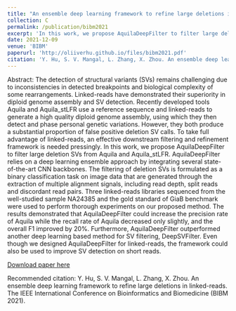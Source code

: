 ```yaml
---
title: "An ensemble deep learning framework to refine large deletions in linked-reads"
collection: C
permalink: /publication/bibm2021
excerpt: 'In this work, we propose AquilaDeepFilter to filter large deletion SVs from Aquila and Aquila_stLFR. AquilaDeepFilter relies on a deep learning ensemble approach by integrating several state-of-the-art CNN backbones.'
date: 2021-12-09
venue: 'BIBM'
paperurl: 'http://oliiverhu.github.io/files/bibm2021.pdf'
citation: 'Y. Hu, S. V. Mangal, L. Zhang, X. Zhou. An ensemble deep learning framework to refine large deletions in linked-reads. The IEEE International Conference on Bioinformatics and Biomedicine (BIBM) (2021)'
---
```

Abstract: The detection of structural variants (SVs) remains challenging due to inconsistencies in detected breakpoints and biological complexity of some rearrangements. Linked-reads have demonstrated their superiority in diploid genome assembly and SV detection. Recently developed tools Aquila and Aquila_stLFR use a reference sequence and linked-reads to generate a high quality diploid genome assembly, using which they then detect and phase personal genetic variations. However, they both produce a substantial proportion of false positive deletion SV calls. To take full advantage of linked-reads, an effective downstream filtering and refinement framework is needed pressingly. In this work, we propose AquilaDeepFilter to filter large deletion SVs from Aquila and Aquila_stLFR. AquilaDeepFilter relies on a deep learning ensemble approach by integrating several state-of-the-art CNN backbones. The filtering of deletion SVs is formulated as a binary classification task on image data that are generated through the extraction of multiple alignment signals, including read depth, split reads and discordant read pairs. Three linked-reads libraries sequenced from the well-studied sample NA24385 and the gold standard of GiaB benchmark were used to perform thorough experiments on our proposed method. The results demonstrated that AquilaDeepFilter could increase the precision rate of Aquila while the recall rate of Aquila decreased only slightly, and the overall F1 improved by 20%. Furthermore, AquilaDeepFilter outperformed another deep learning based method for SV filtering, DeepSVFilter. Even though we designed AquilaDeepFilter for linked-reads, the framework could also be used to improve SV detection on short reads.

[Download paper here](http://oliiverhu.github.io/files/bibm2021.pdf)

Recommended citation: Y. Hu, S. V. Mangal, L. Zhang, X. Zhou. An ensemble deep learning framework to refine large deletions in linked-reads. The IEEE International Conference on Bioinformatics and Biomedicine (BIBM 2021).
